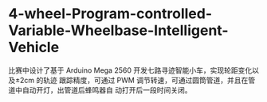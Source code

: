 # 4-wheel-Program-controlled-Variable-Wheelbase-Intelligent-Vehicle
比赛中设计了基于 Arduino Mega 2560 开发七路寻迹智能小车，实现轮距变化以及±2cm 的轨迹 跟踪精度，可通过 PWM 调节转速，可通过圆筒管道，并且在管道中自动开灯，出管道后蜂鸣器自 动打开后一段时间关闭。
